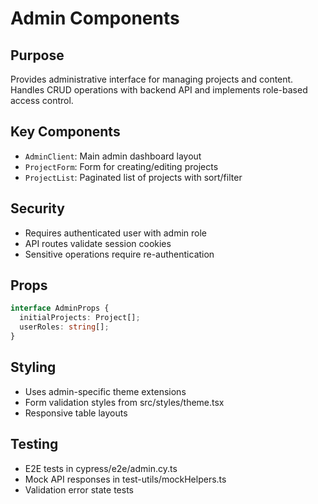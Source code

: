 # Admin Components

## Purpose
Provides administrative interface for managing projects and content. Handles CRUD operations with backend API and implements role-based access control.

## Key Components
- `AdminClient`: Main admin dashboard layout
- `ProjectForm`: Form for creating/editing projects
- `ProjectList`: Paginated list of projects with sort/filter

## Security
- Requires authenticated user with admin role
- API routes validate session cookies
- Sensitive operations require re-authentication

## Props
```ts
interface AdminProps {
  initialProjects: Project[];
  userRoles: string[];
}
```

## Styling
- Uses admin-specific theme extensions
- Form validation styles from src/styles/theme.tsx
- Responsive table layouts

## Testing
- E2E tests in cypress/e2e/admin.cy.ts
- Mock API responses in test-utils/mockHelpers.ts
- Validation error state tests